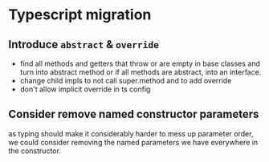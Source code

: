 # Typescript migration
 
## Introduce `abstract` & `override`

 - find all methods and getters that throw or are empty in base classes and turn into abstract method or if all methods are abstract, into an interface.
 - change child impls to not call super.method and to add override
 - don't allow implicit override in ts config

## Consider remove named constructor parameters

as typing should make it considerably harder to mess up parameter order, we could consider removing the named parameters we have everywhere in the constructor.
